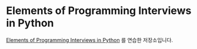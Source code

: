 # Elements of Programming Interviews in Python
[Elements of Programming Interviews in Python](https://github.com/adnanaziz/EPIJudge) 를 연습한 저장소입니다.

